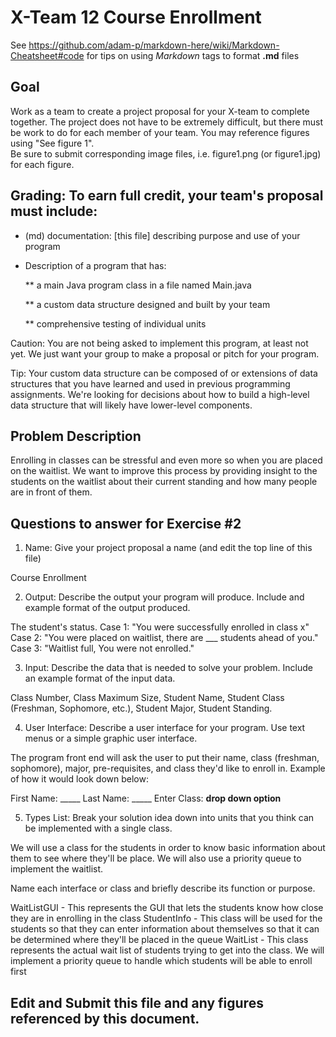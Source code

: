 # X-Team 12 Course Enrollment

See https://github.com/adam-p/markdown-here/wiki/Markdown-Cheatsheet#code for tips on using *Markdown* tags to format __.md__ files

## Goal

Work as a team to create a project proposal for your X-team to complete together.
The project does not have to be extremely difficult,
but there must be work to do for each member of your team.
You may reference figures using "See figure 1".  
Be sure to submit corresponding image files, i.e. figure1.png (or figure1.jpg) for each figure.

## Grading: To earn full credit, your team's proposal must include:

* (md) documentation: [this file] describing purpose and use of your program

* Description of a program that has:

  ** a main Java program class in a file named Main.java
  
  ** a custom data structure designed and built by your team
  
  ** comprehensive testing of individual units
  
 Caution: You are not being asked to implement this program, at least not yet. 
 We just want your group to make a proposal or pitch for your program.
 
 Tip: Your custom data structure can be composed of or extensions of data structures that you have learned and used in previous programming assignments.  We're looking for decisions about how to build a high-level data structure that will likely have lower-level components.

## Problem Description

Enrolling in classes can be stressful and even more so when you are placed on the waitlist. We want to improve this process by providing insight to the students on the waitlist about their current standing and how many people are in front of them. 

## Questions to answer for Exercise #2

1. Name: Give your project proposal a name (and edit the top line of this file)

Course Enrollment 

2. Output: Describe the output your program will produce.  Include and example format of the output produced.

The student's status.
Case 1: "You were successfully enrolled in class x"
Case 2: "You were placed on waitlist, there are ___ students ahead of you."
Case 3: "Waitlist full, You were not enrolled." 


3. Input: Describe the data that is needed to solve your problem. Include an example format of the input data.

Class Number, Class Maximum Size, Student Name, Student Class (Freshman, Sophomore, etc.), Student Major, Student Standing.

4. User Interface: Describe a user interface for your program.  Use text menus or a simple graphic user interface.

The program front end will ask the user to put their name, class (freshman, sophomore), major, pre-requisites, and class they'd like to enroll in. Example of how it would look down below:

First Name: _____
Last Name: _____
Enter Class: **drop down option**


5. Types List: Break your solution idea down into units that you think can be implemented with a single class.

We will use a class for the students in order to know basic information about them to see where they'll be place. We will also use a priority queue to implement the waitlist.

Name each interface or class and briefly describe its function or purpose.

WaitListGUI - This represents the GUI that lets the students know how close they are in enrolling in the class
StudentInfo - This class will be used for the students so that they can enter information about themselves so that it can be determined where they'll be placed in the queue
WaitList - This class represents the actual wait list of students trying to get into the class. We will implement a priority queue to handle which students will be able to enroll first


## Edit and Submit this file and any figures referenced by this document.

